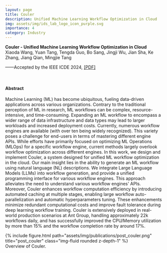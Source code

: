 ```yaml
---
layout: page
title: Couler
description: Unified Machine Learning Workflow Optimization in Cloud
img: assets/img/ids_lab_logo_icon_purple.svg
importance: 4
category: Industry
---
```

<article>
<div class="title"><strong>Couler - Unified Machine Learning Workflow Optimization in Cloud
</strong></div>
<div class="author">
Xiaoda Wang, Yuan Tang, Tengda Guo, Bo Sang, Jingji Wu, Jian Sha, Ke Zhang, Jiang Qian, Mingjie Tang
</div>

<p>——Accepted by the IEEE ICDE 2024, <a href="/assets/pdf/couler.pdf">[PDF]</a>
</p>
<p><br></p>
<h4 id="abstract">Abstract</h4>
<p>Machine Learning (ML) has become ubiquitous, fueling data-driven applications across various organizations. Contrary to the traditional perception of ML in research, ML workflows can be complex, resource-intensive, and time-consuming. Expanding an ML workflow to encompass a wider range of data infrastructure and data types may lead to larger workloads and increased deployment costs. Currently, numerous workflow engines are available (with over ten being widely recognized). This variety poses a challenge for end-users in terms of mastering different engine APIs. While efforts have primarily focused on optimizing ML Operations (MLOps) for a specific workflow engine, current methods largely overlook workflow optimization across different engines.
In this work, we design and implement Couler, a system designed for unified ML workflow optimization in the cloud. Our main insight lies in the ability to generate an ML workflow using natural language (NL) descriptions. We integrate Large Language Models (LLMs) into workflow generation, and provide a unified programming interface for various workflow engines. This approach alleviates the need to understand various workflow engines' APIs. Moreover, Couler enhances workflow computation efficiency by introducing automated caching at multiple stages, enabling large workflow auto-parallelization and automatic hyperparameters tuning. These enhancements minimize redundant computational costs and improve fault tolerance during deep learning workflow training. Couler is extensively deployed in real-world production scenarios at Ant Group, handling approximately 22k workflows daily, and has successfully improved the CPU/Memory utilization by more than 15% and the workflow completion rate by around 17%.</p>
<div class="row">
<div class="col-12 col-sm-12 col-md-9 col-lg-8 mx-auto d-block">
{% include figure.html path="assets/img/publications/post_couler.png" title="post_couler" class="img-fluid rounded z-depth-1" %}
<div class="caption">
Overview of Couler.
</div>
</div>
</div>
<p><br></p>
</article>
